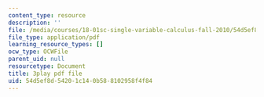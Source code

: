 ```yaml
---
content_type: resource
description: ''
file: /media/courses/18-01sc-single-variable-calculus-fall-2010/54d5ef8d54201c140b588102958f4f84_1RLctDS2hUQ.pdf
file_type: application/pdf
learning_resource_types: []
ocw_type: OCWFile
parent_uid: null
resourcetype: Document
title: 3play pdf file
uid: 54d5ef8d-5420-1c14-0b58-8102958f4f84
---
```

